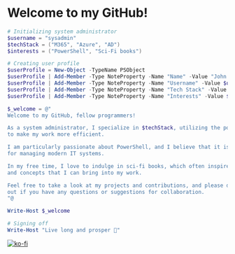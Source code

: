 # Welcome to my GitHub!

```powershell
# Initializing system administrator
$username = "sysadmin"
$techStack = ("M365", "Azure", "AD")
$interests = ("PowerShell", "Sci-Fi books")

# Creating user profile
$userProfile = New-Object -TypeName PSObject
$userProfile | Add-Member -Type NoteProperty -Name "Name" -Value "John Doe"
$userProfile | Add-Member -Type NoteProperty -Name "Username" -Value $username
$userProfile | Add-Member -Type NoteProperty -Name "Tech Stack" -Value $techStack
$userProfile | Add-Member -Type NoteProperty -Name "Interests" -Value $interests

$_welcome = @"
Welcome to my GitHub, fellow programmers!

As a system administrator, I specialize in $techStack, utilizing the power of $interests 
to make my work more efficient.

I am particularly passionate about PowerShell, and I believe that it is a crucial tool 
for managing modern IT systems.

In my free time, I love to indulge in sci-fi books, which often inspire me with new ideas 
and concepts that I can bring into my work.

Feel free to take a look at my projects and contributions, and please don't hesitate to reach 
out if you have any questions or suggestions for collaboration.
"@

Write-Host $_welcome

# Signing off
Write-Host "Live long and prosper 🖖"
```

[![ko-fi](https://ko-fi.com/img/githubbutton_sm.svg)](https://ko-fi.com/A0A6KYBUS)
<!---
voytas75/voytas75 is a ✨ special ✨ repository because its `README.md` (this file) appears on your GitHub profile.
You can click the Preview link to take a look at your changes.
--->
